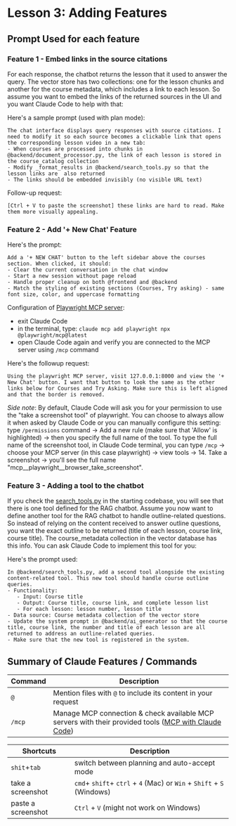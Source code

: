 # Lesson 3: Adding Features

## Prompt Used for each feature

### Feature 1 - Embed links in the source citations

For each response, the chatbot returns the lesson that it used to answer the query. The vector store has two collections: one for the lesson chunks and another for the course metadata, which includes a link to each lesson. So assume you want to embed the links of the returned sources in the UI and you want Claude Code to help with that:

Here's a sample prompt (used with plan mode):
 ```
The chat interface displays query responses with source citations. I need to modify it so each source becomes a clickable link that opens the corresponding lesson video in a new tab:
- When courses are processed into chunks in @backend/document_processor.py, the link of each lesson is stored in the course_catalog collection
- Modify _format_results in @backend/search_tools.py so that the lesson links are  also returned
- The links should be embedded invisibly (no visible URL text)
```

Follow-up request:
```
[Ctrl + V to paste the screenshot] these links are hard to read. Make them more visually appealing.
```

### Feature 2 - Add '+ New Chat' Feature

Here's the prompt:
```
Add a '+ NEW CHAT' button to the left sidebar above the courses section. When clicked, it should:
- Clear the current conversation in the chat window
- Start a new session without page reload
- Handle proper cleanup on both @frontend and @backend
- Match the styling of existing sections (Courses, Try asking) - same font size, color, and uppercase formatting
```

Configuration of [Playwright MCP server](https://github.com/microsoft/playwright-mcp):
- exit Claude Code
- in the terminal, type: `claude mcp add playwright npx @playwright/mcp@latest` 
- open Claude Code again and verify you are connected to the MCP server using `/mcp` command

Here's the followup request:
```
Using the playwright MCP server, visit 127.0.0.1:8000 and view the '+ New Chat' button. I want that button to look the same as the other links below for Courses and Try Asking. Make sure this is left aligned and that the border is removed.
```
*Side note*: By default, Claude Code will ask you for your permission to use the "take a screenshot tool" of playwright. You can choose to always allow it when asked by Claude Code or you can manually configure this setting: type `/permissions` command -> Add a new rule (make sure that 'Allow' is highlighted) -> then you specify the full name of the tool. To type the full name of the screenshot tool, in Claude Code terminal, you can type `/mcp` -> choose your MCP server (in this case playwright) -> view tools -> 14. Take a screenshot -> you'll see the full name "mcp__playwright__browser_take_screenshot".



### Feature 3 - Adding a tool to the chatbot

If you check the [search_tools.py](https://github.com/https-deeplearning-ai/starting-ragchatbot-codebase/blob/main/backend/search_tools.py) in the starting codebase, you will see that there is one tool defined for the RAG chatbot. Assume you now want to define another tool for the RAG chatbot to handle outline-related questions. So instead of relying on the content received to answer outline questions, you want the exact outline to be returned (title of each lesson, course link, course title). The course_metadata collection in the vector database has this info. You can ask Claude Code to implement this tool for you:

Here's the prompt used:

```
In @backend/search_tools.py, add a second tool alongside the existing content-related tool. This new tool should handle course outline queries.
- Functionality:
   - Input: Course title
   - Output: Course title, course link, and complete lesson list
   - For each lesson: lesson number, lesson title
- Data source: Course metadata collection of the vector store
- Update the system prompt in @backend/ai_generator so that the course title, course link, the number and title of each lesson are all returned to address an outline-related queries.
- Make sure that the new tool is registered in the system. 
```


## Summary of Claude Features / Commands


| Command | Description |
|---------|-------------|
| `@` | Mention files with `@` to include its content in your request|
| `/mcp` | Manage MCP connection & check available MCP servers with their provided tools ([MCP with Claude Code](https://docs.anthropic.com/en/docs/claude-code/mcp))|

| Shortcuts | Description |
|---------|-------------|
| `shit`+`tab` | switch between planning and auto-accept mode |
| take a screenshot|  `cmd`+ `shift`+ `ctrl` + `4` (Mac) or `Win` + `Shift` + `S` (Windows) |
|paste a screenshot |  `Ctrl` + `V` (might not work on Windows)|


